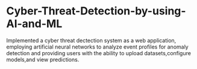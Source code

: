 # Cyber-Threat-Detection-by-using-AI-and-ML
Implemented a cyber threat dectection system as a web application, employing artificial neural networks to analyze event profiles for anomaly detection and providing users with the ability to upload datasets,configure models,and view predictions.
